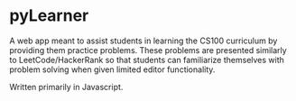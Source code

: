 # pyLearner
A web app meant to assist students in learning the CS100 curriculum by providing 
them practice problems. These problems are presented similarly to LeetCode/HackerRank
so that students can familiarize themselves with problem solving when given limited editor 
functionality.

Written primarily in Javascript.